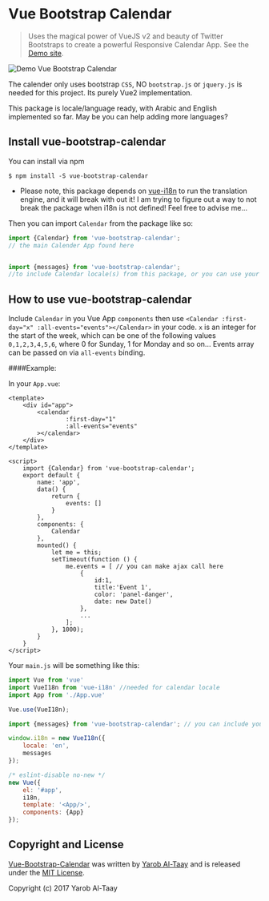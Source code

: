 # Vue Bootstrap Calendar

> Uses the magical power of VueJS v2 and beauty of Twitter Bootstraps to create a powerful Responsive Calendar App. See the [Demo site](https://eazyserver.github.io/Vue-Bootstrap-Calendar/).


![Demo Vue Bootstrap Calendar](https://raw.githubusercontent.com/EazyServer/Vue-Bootstrap-Calendar/master/assets/vue-bootstrap-calendar.png)


The calender only uses bootstrap ``CSS``, NO ``bootstrap.js`` or ``jquery.js`` is needed for this project. Its purely Vue2 implementation.

This package is locale/language ready, with Arabic and English implemented so far. May be you can help adding more languages?

## Install vue-bootstrap-calendar #

You can install via npm
   
    $ npm install -S vue-bootstrap-calendar


* Please note, this package depends on [vue-i18n](https://github.com/kazupon/vue-i18n) to run the translation engine, and it will break with out it! I am trying to figure out a way to not break the package when i18n is not defined! Feel free to advise me...

Then you can import ``Calendar`` from the package like so:
```javascript
import {Calendar} from 'vue-bootstrap-calendar';
// the main Calender App found here


import {messages} from 'vue-bootstrap-calendar';
//to include Calendar locale(s) from this package, or you can use your own one!
```

## How to use vue-bootstrap-calendar #

Include ```Calendar``` in you Vue App ```components``` then use ```<Calendar :first-day="x" :all-events="events"></Calendar>``` in your code. ``x`` is an integer for the start of the week, which can be one of the following values ``0,1,2,3,4,5,6``, where 0 for Sunday, 1 for Monday and so on...
Events array can be passed on via ``all-events`` binding.

####Example:

In your ``App.vue``:

```vue
<template>
    <div id="app">
        <calendar
                :first-day="1"
                :all-events="events"
        ></calendar>
    </div>
</template>

<script>
    import {Calendar} from 'vue-bootstrap-calendar';
    export default {
        name: 'app',
        data() {
            return {
                events: []
            }
        },
        components: {
            Calendar
        },
        mounted() {
            let me = this;
            setTimeout(function () {
                me.events = [ // you can make ajax call here
                    {
                        id:1,
                        title:'Event 1',
                        color: 'panel-danger',
                        date: new Date()
                    },
                    ...
                ];
            }, 1000);
        }
    }
</script>
```

Your ``main.js`` will be something like this:

```javascript
import Vue from 'vue'
import VueI18n from 'vue-i18n' //needed for calendar locale
import App from './App.vue'

Vue.use(VueI18n);

import {messages} from 'vue-bootstrap-calendar'; // you can include your own translation here if you want!

window.i18n = new VueI18n({
    locale: 'en',
    messages
});

/* eslint-disable no-new */
new Vue({
    el: '#app',
    i18n,
    template: '<App/>',
    components: {App}
});
```

## Copyright and License

[Vue-Bootstrap-Calendar](https://github.com/EazyServer/Vue-Bootstrap-Calendar) was written by [Yarob Al-Taay](https://twitter.com/TheEpicVoyage) and is released under the 
[MIT License](LICENSE.md).

Copyright (c) 2017 Yarob Al-Taay